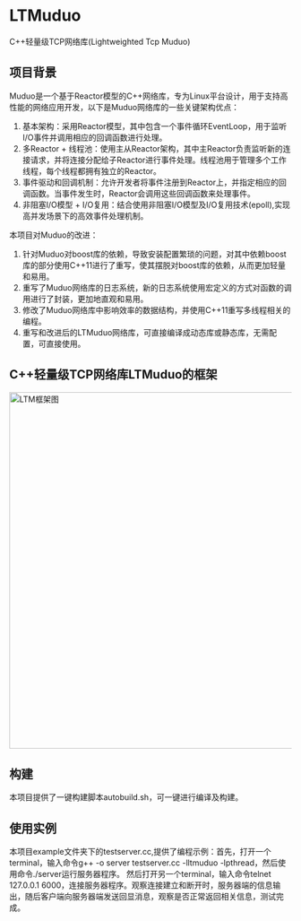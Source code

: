 # LTMuduo
C++轻量级TCP网络库(Lightweighted Tcp Muduo)
## 项目背景
Muduo是一个基于Reactor模型的C++网络库，专为Linux平台设计，用于支持高性能的网络应用开发，以下是Muduo网络库的一些关键架构优点：
1. 基本架构：采用Reactor模型，其中包含一个事件循环EventLoop，用于监听I/O事件并调用相应的回调函数进行处理。
2. 多Reactor + 线程池：使用主从Reactor架构，其中主Reactor负责监听新的连接请求，并将连接分配给子Reactor进行事件处理。线程池用于管理多个工作线程，每个线程都拥有独立的Reactor。
3. 事件驱动和回调机制：允许开发者将事件注册到Reactor上，并指定相应的回调函数。当事件发生时，Reactor会调用这些回调函数来处理事件。
4. 非阻塞I/O模型 + I/O复用：结合使用非阻塞I/O模型及I/O复用技术(epoll),实现高并发场景下的高效事件处理机制。

本项目对Muduo的改进：
1. 针对Muduo对boost库的依赖，导致安装配置繁琐的问题，对其中依赖boost库的部分使用C++11进行了重写，使其摆脱对boost库的依赖，从而更加轻量和易用。
2. 重写了Muduo网络库的日志系统，新的日志系统使用宏定义的方式对函数的调用进行了封装，更加地直观和易用。
3. 修改了Muduo网络库中影响效率的数据结构，并使用C++11重写多线程相关的编程。
4. 重写和改进后的LTMuduo网络库，可直接编译成动态库或静态库，无需配置，可直接使用。

## C++轻量级TCP网络库LTMuduo的框架
<img width="636" alt="LTM框架图" src="https://github.com/ZealACMer/LTMuduo/assets/16794553/232a1cef-0741-448b-bbf7-808606dd2eab">

## 构建
本项目提供了一键构建脚本autobuild.sh，可一键进行编译及构建。

## 使用实例
本项目example文件夹下的testserver.cc,提供了编程示例：首先，打开一个terminal，输入命令g++ -o server testserver.cc -lltmuduo -lpthread，然后使用命令./server运行服务器程序。
然后打开另一个terminal，输入命令telnet 127.0.0.1 6000，连接服务器程序。观察连接建立和断开时，服务器端的信息输出，随后客户端向服务器端发送回显消息，观察是否正常返回相关信息，测试完成。

